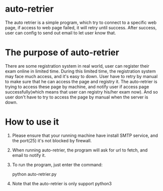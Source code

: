 # auto-retrier
The auto retrier is a simple program, which try to connect to a specific web page, if access to web page failed, it will retry until success.  After success, user can config to send out email to let user know that.

# The purpose of auto-retrier
There are some registration system in real world, user can register their exam online in limited time.  During this limited time, the registration system may face much access, and it's easy to down.  User have to retry by manual to make sure that he can access the page and registry it.  The auto-retrier is trying to access these page by machine, and notify user if access page successfully(which means that user can registry his/her exam now).  And so user don't have to try to access the page by manual when the server is down.

# How to use it
1. Please ensure that your running machine have install SMTP service, and the port(25) it's not blocked by firewall.
2. When running auto-retrier, the program will ask for url to fetch, and email to notify it.
3. To run the program, just enter the command:

    python auto-retrier.py

4. Note that the auto-retrier is only support python3
